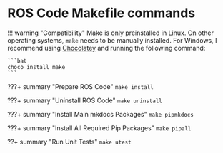 # ROS Code Makefile commands

!!! warning "Compatibility"
    Make is only preinstalled in Linux. On other operating systems, `make` needs to be manually installed.
    For Windows, I recommend using [Chocolatey](https://chocolatey.org) and running the following command:

    ```bat
    choco install make
    ```

???+ summary "Prepare ROS Code"
    `make install`

???+ summary "Uninstall ROS Code"
    `make uninstall`

???+ summary "Install Main mkdocs Packages"
    `make pipmkdocs`

???+ summary "Install All Required Pip Packages"
    `make pipall`

??+ summary "Run Unit Tests"
    `make utest`
